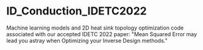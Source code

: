 # ID_Conduction_IDETC2022
Machine learning models and 2D heat sink topology optimization code associated with our accepted IDETC 2022 paper: "Mean Squared Error may lead you astray when Optimizing your Inverse Design methods."
